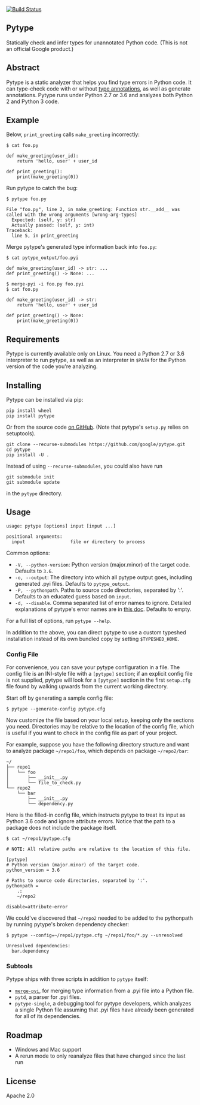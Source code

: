 [![Build Status](https://travis-ci.org/google/pytype.svg?branch=master)](https://travis-ci.org/google/pytype)

## Pytype

Statically check and infer types for unannotated Python code.
(This is not an official Google product.)

## Abstract

Pytype is a static analyzer that helps you find type errors in Python code. It
can type-check code with or without
[type annotations](https://www.python.org/dev/peps/pep-0484/), as well as
generate annotations. Pytype runs under Python 2.7 or 3.6 and analyzes both
Python 2 and Python 3 code.

## Example

Below, `print_greeting` calls `make_greeting` incorrectly:

```
$ cat foo.py

def make_greeting(user_id):
    return 'hello, user' + user_id

def print_greeting():
    print(make_greeting(0))
```

Run pytype to catch the bug:

```
$ pytype foo.py

File "foo.py", line 2, in make_greeting: Function str.__add__ was called with the wrong arguments [wrong-arg-types]
  Expected: (self, y: str)
  Actually passed: (self, y: int)
Traceback:
  line 5, in print_greeting
```

Merge pytype's generated type information back into `foo.py`:

```
$ cat pytype_output/foo.pyi

def make_greeting(user_id) -> str: ...
def print_greeting() -> None: ...

$ merge-pyi -i foo.py foo.pyi
$ cat foo.py

def make_greeting(user_id) -> str:
    return 'hello, user' + user_id

def print_greeting() -> None:
    print(make_greeting(0))
```

## Requirements

Pytype is currently available only on Linux. You need a Python 2.7 or 3.6
interpreter to run pytype, as well as an interpreter in `$PATH` for the Python
version of the code you're analyzing.

## Installing

Pytype can be installed via pip:

```
pip install wheel
pip install pytype
```

Or from the source code [on GitHub](https://github.com/google/pytype/).
(Note that pytype's `setup.py` relies on setuptools).

```
git clone --recurse-submodules https://github.com/google/pytype.git
cd pytype
pip install -U .
```

Instead of using `--recurse-submodules`, you could also have run

```
git submodule init
git submodule update
```

in the `pytype` directory.

## Usage

```
usage: pytype [options] input [input ...]

positional arguments:
  input                 file or directory to process
```

Common options:

* `-V, --python-version`: Python version (major.minor) of the target code.
  Defaults to `3.6`.
* `-o, --output`: The directory into which all pytype output goes, including
  generated .pyi files. Defaults to `pytype_output`.
* `-P, --pythonpath`. Paths to source code directories, separated by ':'.
  Defaults to an educated guess based on `input`.
* `-d, --disable`. Comma separated list of error names to ignore. Detailed
  explanations of pytype's error names are in
  [this doc](https://github.com/google/pytype/tree/master/docs/errors.md).
  Defaults to empty.

For a full list of options, run `pytype --help`.

In addition to the above, you can direct pytype to use a custom typeshed
installation instead of its own bundled copy by setting `$TYPESHED_HOME`.

### Config File

For convenience, you can save your pytype configuration in a file. The config
file is an INI-style file with a `[pytype]` section; if an explicit config file
is not supplied, pytype will look for a `[pytype]` section in the first
`setup.cfg` file found by walking upwards from the current working directory.

Start off by generating a sample config file:

```
$ pytype --generate-config pytype.cfg
```

Now customize the file based on your local setup, keeping only the sections you
need. Directories may be relative to the location of the config file, which is
useful if you want to check in the config file as part of your project.

For example, suppose you have the following directory structure and want to
analyze package `~/repo1/foo`, which depends on package `~/repo2/bar`:

```
~/
├── repo1
│   └── foo
│       ├── __init__.py
│       └── file_to_check.py
└── repo2
    └── bar
        ├── __init__.py
        └── dependency.py
```

Here is the filled-in config file, which instructs pytype to treat its input as
Python 3.6 code and ignore attribute errors. Notice that the path to a package
does not include the package itself.

```
$ cat ~/repo1/pytype.cfg

# NOTE: All relative paths are relative to the location of this file.

[pytype]
# Python version (major.minor) of the target code.
python_version = 3.6

# Paths to source code directories, separated by ':'.
pythonpath =
    .:
    ~/repo2

disable=attribute-error
```

We could've discovered that `~/repo2` needed to be added to the pythonpath by
running pytype's broken dependency checker:

```
$ pytype --config=~/repo1/pytype.cfg ~/repo1/foo/*.py --unresolved

Unresolved dependencies:
  bar.dependency
```

### Subtools

Pytype ships with three scripts in addition to `pytype` itself:

* [`merge-pyi`](
https://github.com/google/pytype/tree/master/pytype/tools/merge_pyi/README.md),
for merging type information from a .pyi file into a Python file.
* `pytd`, a parser for .pyi files.
* `pytype-single`, a debugging tool for pytype developers, which analyzes a
single Python file assuming that .pyi files have already been generated for all
of its dependencies.

## Roadmap

* Windows and Mac support
* A rerun mode to only reanalyze files that have changed since the last run

## License
Apache 2.0
